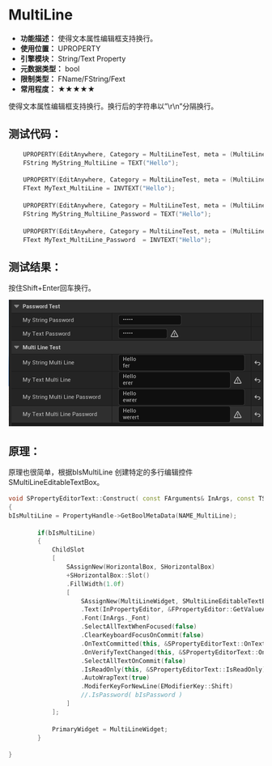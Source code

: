 ﻿# MultiLine

- **功能描述：** 使得文本属性编辑框支持换行。
- **使用位置：** UPROPERTY
- **引擎模块：** String/Text Property
- **元数据类型：** bool
- **限制类型：** FName/FString/Fext
- **常用程度：** ★★★★★

使得文本属性编辑框支持换行。换行后的字符串以”\r\n”分隔换行。

## 测试代码：

```cpp
	UPROPERTY(EditAnywhere, Category = MultiLineTest, meta = (MultiLine = true))
	FString MyString_MultiLine = TEXT("Hello");

	UPROPERTY(EditAnywhere, Category = MultiLineTest, meta = (MultiLine = true))
	FText MyText_MultiLine = INVTEXT("Hello");

	UPROPERTY(EditAnywhere, Category = MultiLineTest, meta = (MultiLine = true, PasswordField = true))
	FString MyString_MultiLine_Password = TEXT("Hello");

	UPROPERTY(EditAnywhere, Category = MultiLineTest, meta = (MultiLine = true, PasswordField = true))
	FText MyText_MultiLine_Password  = INVTEXT("Hello");
```

## 测试结果：

按住Shift+Enter回车换行。

![Untitled](Untitled.png)

## 原理：

原理也很简单，根据bIsMultiLine 创建特定的多行编辑控件SMultiLineEditableTextBox。

```cpp
void SPropertyEditorText::Construct( const FArguments& InArgs, const TSharedRef< class FPropertyEditor >& InPropertyEditor )
{
bIsMultiLine = PropertyHandle->GetBoolMetaData(NAME_MultiLine);

		if(bIsMultiLine)
		{
			ChildSlot
			[
				SAssignNew(HorizontalBox, SHorizontalBox)
				+SHorizontalBox::Slot()
				.FillWidth(1.0f)
				[
					SAssignNew(MultiLineWidget, SMultiLineEditableTextBox)
					.Text(InPropertyEditor, &FPropertyEditor::GetValueAsText)
					.Font(InArgs._Font)
					.SelectAllTextWhenFocused(false)
					.ClearKeyboardFocusOnCommit(false)
					.OnTextCommitted(this, &SPropertyEditorText::OnTextCommitted)
					.OnVerifyTextChanged(this, &SPropertyEditorText::OnVerifyTextChanged)
					.SelectAllTextOnCommit(false)
					.IsReadOnly(this, &SPropertyEditorText::IsReadOnly)
					.AutoWrapText(true)
					.ModiferKeyForNewLine(EModifierKey::Shift)
					//.IsPassword( bIsPassword )
				]
			];

			PrimaryWidget = MultiLineWidget;
		}

}
```